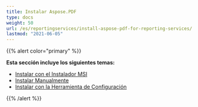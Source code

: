 ```yaml
---
title: Instalar Aspose.PDF
type: docs
weight: 50
url: /es/reportingservices/install-aspose-pdf-for-reporting-services/
lastmod: "2021-06-05"
---
```


{{% alert color="primary" %}}

**Esta sección incluye los siguientes temas:**

- [Instalar con el Instalador MSI](/pdf/es/reportingservices/install-with-msi-installer/)
- [Instalar Manualmente](/pdf/es/reportingservices/install-manually/)
- [Instalar con la Herramienta de Configuración](/pdf/es/reportingservices/install-with-configuring-tool/)

{{% /alert %}}